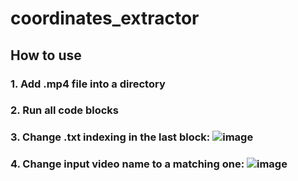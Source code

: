 # coordinates_extractor
## How to use
### 1. Add .mp4 file into a directory
### 2. Run all code blocks
### 3. Change .txt indexing in the last block: ![image](https://user-images.githubusercontent.com/54054659/235318247-e28183e3-f5f7-43e4-96e2-7853b38b100e.png) 
### 4. Change input video name to a matching one: ![image](https://user-images.githubusercontent.com/54054659/235318308-f2a370ff-b6b3-466a-aa10-20bf5a79f780.png)

